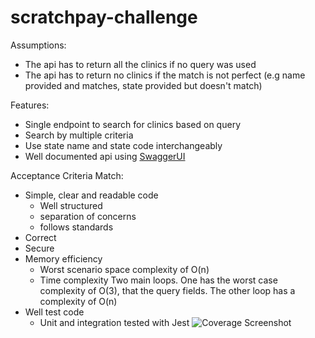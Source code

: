 # scratchpay-challenge

Assumptions:
- The api has to return all the clinics if no query was used
- The api has to return no clinics if the match is not perfect (e.g name provided and matches, state provided but doesn't match)

Features:
- Single endpoint to search for clinics based on query
- Search by multiple criteria
- Use state name and state code interchangeably
- Well documented api using [SwaggerUI](https://swagger.io/tools/swagger-ui)

Acceptance Criteria Match:
- Simple, clear and readable code
  - Well structured
  - separation of concerns
  - follows standards
- Correct
- Secure
- Memory efficiency
  - Worst scenario space complexity of O(n)
  - Time complexity
    Two main loops. One has the worst case complexity of O(3), that the query fields. The other loop has a complexity of O(n)
- Well test code
  - Unit and integration tested with Jest
  ![Coverage Screenshot](assests/test-coverage.png)
